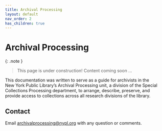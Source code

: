 ```yaml
---
title: Archival Processing
layout: default
nav_order: 2
has_children: true
---
```

# Archival Processing

{: .note }
> This page is under construction! 
> Content coming soon ...


This documentation was written to serve as a guide for archivists in the New York Public Library’s Archival Processing unit, a division of the Special Collections Processing department, to arrange, describe, preserve, and provide access to collections across all research divisions of the library. 

## Contact
Email [archivalprocessing@nypl.org](mailto:archivalprocessing@nypl.org) with any question or comments.